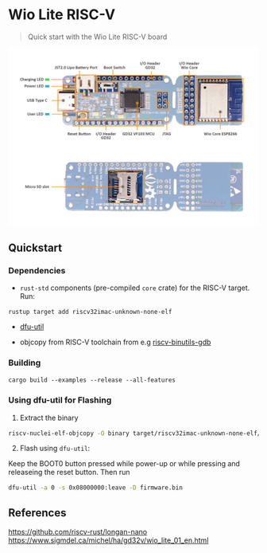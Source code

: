 # Wio Lite RISC-V

> Quick start with the Wio Lite RISC-V board

![Wio-Lite-RISCV](wio-lite-riscv.png)

## Quickstart

### Dependencies

- `rust-std` components (pre-compiled `core` crate) for the RISC-V target. Run:

``` console
rustup target add riscv32imac-unknown-none-elf
```

- [dfu-util](http://dfu-util.sourceforge.net/)

- objcopy from RISC-V toolchain from e.g [riscv-binutils-gdb](https://github.com/sifive/riscv-binutils-gdb.git)

### Building

```
cargo build --examples --release --all-features
```

### Using dfu-util for Flashing

1) Extract the binary 

```sh
riscv-nuclei-elf-objcopy -O binary target/riscv32imac-unknown-none-elf/release/blinky firmware.bin
```

2) Flash using `dfu-util`:

Keep the BOOT0 button pressed while power-up or while pressing and releaseing the reset button. Then 
run 

```sh
dfu-util -a 0 -s 0x08000000:leave -D firmware.bin
```

## References

https://github.com/riscv-rust/longan-nano
https://www.sigmdel.ca/michel/ha/gd32v/wio_lite_01_en.html
